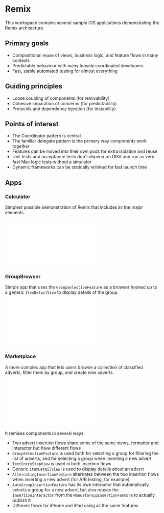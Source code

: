 # Remix

This workspace contains several sample iOS applications demonstrating the Remix architecture.

## Primary goals

* Compositional reuse of views, business logic, and feature flows in many contexts
* Predictable behaviour with many loosely coordinated developers
* Fast, stable automated testing for almost everything

## Guiding principles

* Loose coupling of components (for remixability)
* Cohesive separation of concerns (for predictability)
* Protocols and dependency injection (for testability)

## Points of interest

* The Coordinator pattern is central
* The familiar delegate pattern is the primary way components work together
* Features can be moved into their own pods for extra isolation and reuse
* Unit tests and acceptance tests don't depend on UIKit and run as very fast Mac logic tests without a simulator
* Dynamic frameworks can be statically relinked for fast launch time

## Apps

### Calculator

Simplest possible demonstration of Remix that includes all the major elements.

![RemixElements](Docs/RemixElements.pdf)

### GroupBrowser

Simple app that uses the `GroupSelectionFeature` as a browser hooked up to a generic `ItemDetailView` to display details of the group.

![GroupBrowserMap](Docs/GroupBrowserMap.pdf)

### Marketplace

A more complex app that lets users browse a collection of classified adverts, filter them by group, and create new adverts.

![MarketplaceMap](Docs/MarketplaceMap.pdf)

It remixes components in several ways:

* Two advert insertion flows share some of the same views, formatter and interactor but have different flows
* `GroupSelectionFeature` is used both for selecting a group for filtering the list of adverts, and for selecting a group when inserting a new advert
* `TextEntryStepView` is used in both insertion flows
* Generic `ItemDetailView` is used to display details about an advert
* `AlternatingInsertionFeature` alternates between the two insertion flows when inserting a new advert (for A/B testing, for example)
* `AutoGroupInsertionFeature` has its own interactor that automatically selects a group for a new advert, but also reuses the `InsertionInteractor` from the `ManualGroupInsertionFeature` to actually publish it
* Different flows for iPhone and iPad using all the same features
